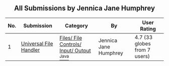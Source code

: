 ﻿<div align="center">

## All Submissions by Jennica Jane Humphrey

</div>

No.  | Submission | Category | By   | User Rating
---- | ---------- | -------- | ---- | -----------
1 | [Universal File Handler<br />](https://github.com/Planet-Source-Code/jennica-jane-humphrey-universal-file-handler__2-2417) | [Files/ File Controls/ Input/ Output<br /><sup>Java</sup>](../ByCategory/files-file-controls-input-output__2-58.md) | Jennica Jane Humphrey | 4.7 (33 globes from 7 users)
